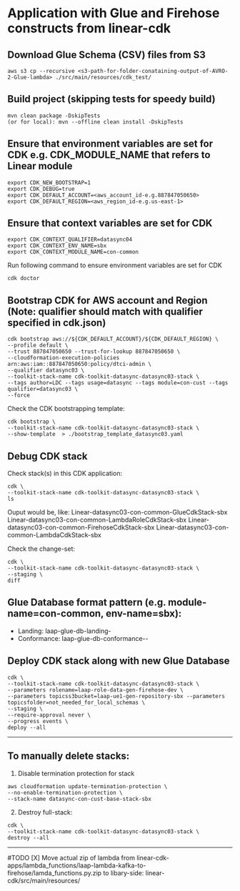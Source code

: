 # Application with Glue and Firehose constructs from linear-cdk

## Download Glue Schema (CSV) files from S3
```
aws s3 cp --recursive <s3-path-for-folder-conataining-output-of-AVRO-2-Glue-lambda> ./src/main/resources/cdk_test/
```

## Build project (skipping tests for speedy build)
```
mvn clean package -DskipTests
(or for local): mvn --offline clean install -DskipTests
```

## Ensure that environment variables are set for CDK e.g. CDK_MODULE_NAME that refers to Linear module 
```
export CDK_NEW_BOOTSTRAP=1
export CDK_DEBUG=true
export CDK_DEFAULT_ACCOUNT=<aws_account_id-e.g.887847050650>
export CDK_DEFAULT_REGION=<aws_region_id-e.g.us-east-1>
```

## Ensure that context variables are set for CDK 
```
export CDK_CONTEXT_QUALIFIER=datasync04
export CDK_CONTEXT_ENV_NAME=sbx
export CDK_CONTEXT_MODULE_NAME=con-common
```

Run following command to ensure environment variables are set for CDK
```
cdk doctor
```

## Bootstrap CDK for AWS account and Region (Note: qualifier should match with qualifier specified in cdk.json)
```
cdk bootstrap aws://${CDK_DEFAULT_ACCOUNT}/${CDK_DEFAULT_REGION} \
--profile default \
--trust 887847050650 --trust-for-lookup 887847050650 \
--cloudformation-execution-policies arn:aws:iam::887847050650:policy/dtci-admin \
--qualifier datasync03 \
--toolkit-stack-name cdk-toolkit-datasync-datasync03-stack \
--tags author=LDC --tags usage=datasync --tags module=con-cust --tags qualifier=datasync03 \
--force
```

Check the CDK bootstrapping template:
```
cdk bootstrap \
--toolkit-stack-name cdk-toolkit-datasync-datasync03-stack \
--show-template  > ./bootstrap_template_datasync03.yaml
```

## Debug CDK stack
Check stack(s) in this CDK application:
```
cdk \
--toolkit-stack-name cdk-toolkit-datasync-datasync03-stack \
ls
```
Ouput would be, like:
Linear-datasync03-con-common-GlueCdkStack-sbx
Linear-datasync03-con-common-LambdaRoleCdkStack-sbx
Linear-datasync03-con-common-FirehoseCdkStack-sbx
Linear-datasync03-con-common-LambdaCdkStack-sbx

Check the change-set:
```
cdk \
--toolkit-stack-name cdk-toolkit-datasync-datasync03-stack \
--staging \
diff
```

## Glue Database format pattern (e.g. module-name=con-common, env-name=sbx):
- Landing: laap-glue-db-landing-<env-name>
- Conformance: laap-glue-db-conformance-<module-name>-<env-name>

## Deploy CDK stack along with new Glue Database
```
cdk \
--toolkit-stack-name cdk-toolkit-datasync-datasync03-stack \
--parameters rolename=laap-role-data-gen-firehose-dev \
--parameters topicss3bucket=laap-ue1-gen-repository-sbx --parameters topicsfolder=not_needed_for_local_schemas \
--staging \
--require-approval never \
--progress events \
deploy --all
```


----

## To manually delete stacks:
1. Disable termination protection for stack
```
aws cloudformation update-termination-protection \
--no-enable-termination-protection \
--stack-name datasync-con-cust-base-stack-sbx
```
2. Destroy full-stack:
```
cdk \
--toolkit-stack-name cdk-toolkit-datasync-datasync03-stack \
destroy --all
```

----

#TODO
[X] Move actual zip of lambda from linear-cdk-apps/lambda_functions/laap-lambda-kafka-to-firehose/lamda_functions.py.zip to libary-side: linear-cdk/src/main/resources/
